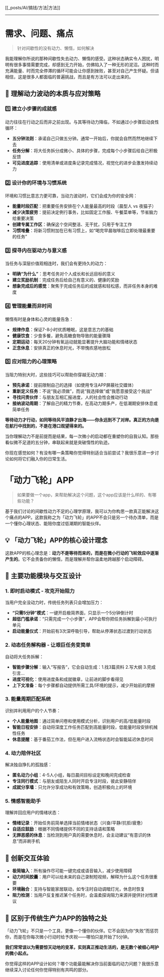 [[_posts/AI/搞钱/方法|方法]]

---

# 需求、问题、痛点
>针对间歇性的没有动力、懒惰，如何解决

我能理解你所说的那种间歇性失去动力、懒惰的感受。这种状态确实令人困扰，明明有很多事情需要完成，却感到无力开始，仿佛陷入了一种无形的泥沼。这种时而充满能量、时而完全停滞的循环可能会让你感到挫败，甚至对自己产生怀疑。但请相信，这是很多人都面临的普遍挑战，而且是有方法可以走出来的。

## 🌟 理解动力波动的本质与应对策略

### 1️⃣ 建立小步骤的成就感
动力往往在行动之后而非之前出现。与其等待动力降临，不如通过小步骤启动良性循环：

- **五分钟法则**：承诺自己只做五分钟。通常一开始后，你就会自然而然地继续下去
- **任务分解**：将大任务拆分成微小、具体的步骤，完成每个小步骤后给自己积极反馈
- **可见进度追踪**：使用清单或进度条记录完成情况，视觉化的进步会激发持续动力

### 2️⃣ 设计你的环境与习惯系统
环境和习惯比意志力更可靠，当动力波动时，它们会成为你的安全网：

- **能量时段匹配**：把重要任务安排在个人能量最高的时段（晨型人 vs 夜猫子）
- **减少决策疲劳**：提前决定例行事务，比如固定工作服、午餐菜单等，节省脑力给重要决策
- **创建专属工作区**：确保这个空间整洁、无干扰，只用于专注工作
- **习惯堆叠**：将新习惯附加在已有习惯上，如“喝完早晨咖啡后立即处理最重要的任务”

### 3️⃣ 探寻内在驱动力与意义感
当任务与深层价值观相连时，我们会有更持久的动力：

- **明确“为什么”**：思考任务对个人成长和长远目标的意义
- **建立奖励机制**：完成任务后给自己有意义的、健康的奖励
- **想象完成后的感觉**：聚焦于完成任务后的成就感和轻松感，而非任务本身的难度

### 4️⃣ 管理能量而非时间
懒惰有时是身体和心灵的能量告急：

- **规律作息**：保证7-8小时优质睡眠，这是意志力的基础
- **健康饮食**：少食多餐，避免高糖食物导致的能量骤降
- **定期运动**：每天20分钟有氧运动就能显著提升大脑功能和情绪状态
- **正念休息**：安排真正的休息时光，不带愧疚感地放松

### 5️⃣ 应对阻力的心理策略
当阻力特别大时，这些技巧可以帮助你穿越无动力期：

- **预先承诺**：提前限制自己的选择（如使用专注APP屏蔽社交媒体）
- **重新定义任务**：不说“我必须做”，而说“我选择做”或“我愿意接受这个挑战”
- **寻找问责伙伴**：与朋友互相汇报进度，人的社会性会推动行动
- **接纳波动周期**：了解自己的精力节奏，在高动力期多产，在低潮期安排休息或简单任务

**等待动力才行动，如同等待风平浪静才出海——你永远到不了对岸。真正的方向是在航行中找到的，不是在港口观望得来的。**

当你理解动力不是前提而是结果，每一次微小的启动都在重塑你的自我认知。那些看似微不足道的五分钟，串联起来就是突破惰性的轨迹。

你现在感觉如何？有没有哪一条策略你觉得特别适合当前尝试？我很乐意进一步讨论如何将它们融入你的日常生活。

# 「动力飞轮」APP
>如果要做一个app，来帮助解决这个问题，这个app应该是什么样的、有哪些功能？

基于我们讨论的间歇性动力不足的心理学原理，我可以为你构思一款真正能解决这个痛点的APP。这款我称之为「动力飞轮」的APP不会只是另一个待办清单，而是一个懂你心理状态、能陪你度过低潮期的智能伙伴。

## 💡 「动力飞轮」APP的核心设计理念

这款APP的核心理念是：**动力不是等待而来的，而是在微小行动的飞轮效应中逐渐产生的**。它不会责备你的懒惰，而是理解并帮你温柔地跨越那个启动障碍。

## 🎯 主要功能模块与交互设计

### 1. **即时启动模式 - 攻克开始阻力**
当用户完全没动力时，传统任务列表只会增加压力：

- **“只需5分钟”模式**：一键开启极简界面，只显示一个5分钟倒计时
- **超低门槛承诺**：“只需完成一个小步骤”，APP会帮你把任务拆解到最小可执行单元
- **启动能量仪式**：开始前有3次深呼吸引导，帮助从停滞状态过渡到行动状态

### 2. **动态任务解构器 - 让艰巨任务变简单**
自动将大任务拆解：

- **智能步骤分解**：输入“写报告”，它会自动生成：1.找3篇资料 2.写大纲 3.完成引言...
- **进度可视化**：使用进度条和成就徽章，让前进的脚步看得见
- **上下文准备**：每个步骤都自动提供所需工具/环境的提示，减少开始前的摩擦

### 3. **能量周期匹配系统**
识别并利用用户的个人节奏：

- **个人能量地图**：通过简单问卷和使用模式分析，识别用户的高/低能量时段
- **智能日程安排**：自动将深度工作任务匹配到高能量时段，低能量时段安排机械性任务
- **休息提醒**：基于番茄工作法，但在用户进入流畅状态时会智能延迟休息时间

### 4. **动力陪伴社区**
解决独自挣扎的孤独感：

- **匿名动力小组**：4-5人小组，每日晨间目标设定和晚间完成检查
- **专注同行模式**：与朋友或陌生人同时开启专注时段，彼此安静陪伴
- **成就分享墙**：只允许分享成功和有效策略，创造积极向上的环境

### 5. **情感智能助手**
理解并回应用户的情绪状态：

- **情绪记录**：开始任务前简单选择当前情绪状态（兴奋/平静/抗拒/疲惫）
- **自适应鼓励**：根据不同情绪提供不同的支持话语和策略
- **无罪恶感的休息**：当检测到用户真的需要休息时，会主动建议“有意识的休息”而非刷手机

## 📱 创新交互体验

- **极简输入**：所有操作尽可能一键完成或语音输入，减少使用障碍
- **动力时间胶囊**：用户可以给未来的自己录制短视频，解释为什么这个任务很重要
- **环境融合**：支持与智能家居联动，如专注时自动调暗灯光，休息时恢复
- **阻力检测**：当用户反复推迟某个任务时，会温柔探询阻力来源并提供针对性建议

## 🌈 区别于传统生产力APP的独特之处

「动力飞轮」不只是一个工具，更像一个懂你的伙伴。它不会因为你“失败”而惩罚你，而是在你每次微小行动时给予庆祝——哪怕只是开始了5分钟。

**我们常常误以为需要惊天动地的变革，实则真正推动生活的，是无数个被细心呵护的微小起点。**

你觉得这样的APP设计如何？哪个功能最能解决你当前面临的动力问题？我很乐意继续深入讨论任何你觉得特别有共鸣的部分。